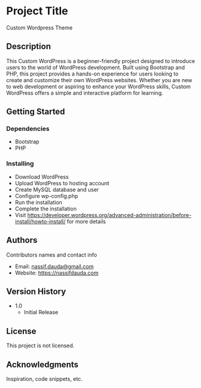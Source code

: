 # Project Title

Custom Wordpress Theme

## Description

This Custom WordPress is a beginner-friendly project designed to introduce users to the world of WordPress development. Built using Bootstrap and PHP, this project provides a hands-on experience for users looking to create and customize their own WordPress websites. Whether you are new to web development or aspiring to enhance your WordPress skills, Custom WordPress offers a simple and interactive platform for learning.

## Getting Started

### Dependencies

* Bootstrap
* PHP

### Installing

* Download WordPress
* Upload WordPress to hosting account
* Create MySQL database and user
* Configure wp-config.php
* Run the installation
* Complete the installation
* Visit https://developer.wordpress.org/advanced-administration/before-install/howto-install/ for more details


## Authors

Contributors names and contact info

* Email: nassif.dauda@gmail.com
* Website: https://nassifdauda.com

## Version History
* 1.0
    * Initial Release

## License

This project is not licensed.

## Acknowledgments

Inspiration, code snippets, etc.